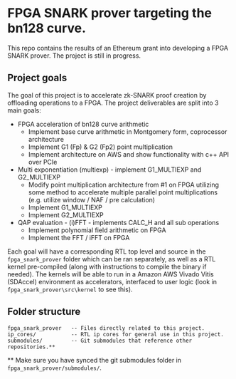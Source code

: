 FPGA SNARK prover targeting the bn128 curve.
======================

This repo contains the results of an Ethereum grant into developing a FPGA SNARK prover. The project is still in progress.


## Project goals

The goal of this project is to accelerate zk-SNARK proof creation by offloading operations to a FPGA. The project deliverables are split into 3 main goals:
 * FPGA acceleration of bn128 curve arithmetic
   - Implement base curve arithmetic in Montgomery form, coprocessor architecture
   - Implement G1 (Fp) & G2 (Fp2) point multiplication
   - Implement architecture on AWS and show functionality with c++ API over PCIe
 * Multi exponentiation (multiexp) - implement G1_MULTIEXP and G2_MULTIEXP
   - Modify point multiplication architecture from #1 on FPGA utilizing some method to accelerate multiple parallel point multiplications (e.g. utilize window / NAF / pre calculation)
   - Implement G1_MULTIEXP
   - Implement G2_MULTIEXP
 * QAP evaluation - (i)FFT - implements CALC_H and all sub operations
   - Implement polynomial field arithmetic on FPGA
   - Implement the FFT / iFFT on FPGA
   
Each goal will have a corresponding RTL top level and source in the ```fpga_snark_prover``` folder which can be ran separately, as well as a RTL kernel 
pre-compiled (along with instructions to compile the binary if needed). The kernels will be able to run in a Amazon AWS Vivado Vitis (SDAccel) environment as accelerators,
interfaced to user logic (look in ```fpga_snark_prover\src\kernel``` to see this). 
   
## Folder structure

```
fpga_snark_prover   -- Files directly related to this project.
ip_cores/           -- RTL ip cores for general use in this project.
submodules/         -- Git submodules that reference other repositories.**
```

** Make sure you have synced the git submodules folder in ```fpga_snark_prover/submodules/```.
